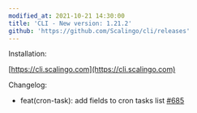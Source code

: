 ```yaml
---
modified_at: 2021-10-21 14:30:00
title: 'CLI - New version: 1.21.2'
github: 'https://github.com/Scalingo/cli/releases'
---
```


Installation:

[https://cli.scalingo.com](https://cli.scalingo.com)

Changelog:

* feat(cron-task): add fields to cron tasks list [#685](https://github.com/Scalingo/cli/pull/685)

